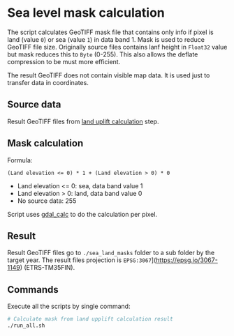 # Sea level mask calculation

The script calculates GeoTIFF mask file that contains only info if pixel is land (value `0`) or sea (value `1`) in data band 1. Mask is used to reduce GeoTIFF file size. Originally source files contains lanf height in `Float32` value but mask reduces this to `Byte` (0-255). This also allows the deflate compression to be must more efficient.

The result GeoTIFF does not contain visible map data. It is used just to transfer data in coordinates.

## Source data

Result GeoTIFF files from [land uplift calculation](../02_post-glacial-rebound-calculation/) step.

## Mask calculation

Formula:

```
(Land elevation <= 0) * 1 + (Land elevation > 0) * 0
```

- Land elevation <= 0: sea, data band value 1
- Land elevation > 0: land, data band value 0
- No source data: 255

Script uses [gdal_calc](https://gdal.org/en/stable/programs/gdal_calc.html) to do the calculation per pixel.

## Result

Result GeoTIFF files go to `./sea_land_masks` folder to a sub folder by the target year. The result files projection is `EPSG:3067`](https://epsg.io/3067-1149) (ETRS-TM35FIN).

## Commands

Execute all the scripts by single command:

```bash
# Calculate mask from land upplift calculation result
./run_all.sh
```
